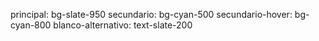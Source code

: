 principal: bg-slate-950
secundario: bg-cyan-500
secundario-hover: bg-cyan-800
blanco-alternativo: text-slate-200